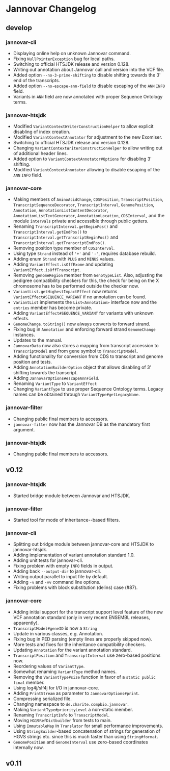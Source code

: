 # Jannovar Changelog

## develop

### jannovar-cli

* Displaying online help on unknown Jannovar command.
* Fixing `NullPointerException` bug for local paths.
* Switching to official HTSJDK release and version 0.128.
* Writing out annotation about Jannovar call and version into the VCF file.
* Added option `--no-3-prime-shifting` to disable shifting towards the
  3' end of the transcripts.
* Added option `--no-escape-ann-field` to disable escaping of the `ANN`
  `INFO` field.
* Variants in `ANN` field are now annotated with proper Sequence Ontology
  terms.

### jannovar-htsjdk

* Modified `VariantContextWriterConstructionHelper` to allow explicit
  disabling of index creation.
* Modified `VariantContextAnnotator` for adjustment to the new Exomiser.
* Switching to official HTSJDK release and version 0.128.
* Changing `VariantContextWriterConstructionHelper` to allow writing out
  of additional header lines.
* Added option to `VariantContextAnnotator#Options` for disabling
  3' shifting.
* Modified `VariantContextAnnotator` allowing to disable escaping of the
  `ANN` `INFO` field.

### jannovar-core

* Making members of `AminoAcidChange`, `CDSPosition`, `TranscriptPosition`,
  `TranscriptSequenceDecorator`, `TranscriptInterval`, `GenomePosition`,
  `Annotation`, `AnnotationListContentDecorator`,
  `AnnotationListTextGenerator`, `AnnotationLocation`, `CDSInterval`, and the
  module `intervals` private and accessible through public getters.
* Renaming `TranscriptInterval.getBeginPos()` and
  `TranscriptInterval.getEndPos()` to
  `TranscriptInterval.getTranscriptBeginPos()` and
  `TranscriptInterval.getTranscriptEndPos()`.
* Removing position type member of `CDSInterval`.
* Using type `Strand` instead of `'+'` and `'-'`, requires database rebuild.
* Adding enum `Strand` with `PLUS` and `MINUS` values.
* Adding `VariantEffect.isOffExome` and updating
  `VariantEffect.isOffTranscript`.
* Removing `genomeRegion` member from `GenotypeList`. Also, adjusting the
  pedigree compatibility checkers for this, the check for being on the X
  chromosome has to be performed outside the checker now.
* `VariantList.getHighestImpactEffect` now returns
  `VariantEffect#SEQUENCE_VARIANT` if no annotation can be found.
* `VariantList` implements the `List<Annotation>` interface now and the
  `entries` member has become private.
* Adding `VariantEffect#SEQUENCE_VARIANT` for variants with unknown
  effects.
* `GenomeChange.toString()` now always converts to forward strand.
* Fixing bug in `Annotation` and enforcing forward strand `GenomeChange`
  instances.
* Updates to the manual.
* `JannovarData` now also stores a mapping from transcript accession to
  `TranscriptModel` and from gene symbol to `TranscriptModel`.
* Adding functionality for conversion from CDS to transcript and genome
  position and tests.
* Adding `AnnotationBuilderOption` object that allows disabling of 3'
  shifting towards the transcript.
* Adding `JannovarOptions#escapeAnnField`.
* Renaming `VariantType` to `VariantEffect`
* Changing `VariantType` to use proper Sequence Ontology terms. Legacy
  names can be obtained through `VariantType#getLegacyName`.

### jannovar-filter

* Changing public final members to accessors. 
* `jannovar-filter` now has the Jannovar DB as the mandatory first argument.

### jannovar-htsjdk

* Changing public final members to accessors. 

## v0.12

### jannovar-htsjdk

* Started bridge module between Jannovar and HTSJDK.

### jannovar-filter

* Started tool for mode of inheritance--based filters.

### jannovar-cli

* Splitting out bridge module between jannovar-core and HTSJDK to
  jannovar-htsjdk.
* Adding implementation of variant annotation standard 1.0.
* Adding unit tests for jannovar-cli.
* Fixing problem with empty `INFO` fields in output.
* Adding back `--output-dir` to jannovar-cli.
* Writing output parallel to input file by default.
* Adding `-v` and `-vv` command line options.
* Fixing problems with block substitution (delins) case (#87).

### jannovar-core

* Adding initial support for the transcript support level feature of the new VCF
  annotation standard (only in very recent ENSEMBL releases, apparently).
* `TranscriptModel#geneID` is now a `String`
* Update in various classes, e.g. Annotation.
* Fixing bug in PED parsing (empty lines are properly skipped now).
* More tests and fixes for the inheritance compatibility checkers.
* Updating `Annotation` for the variant annotation standard.
* `TranscriptPosition` and `TranscriptInterval` use zero-based positions now.
* Reordering values of `VariantType`.
* Somewhat renaming `VariantType` method names. 
* Removing the `VariantType#size` function in favor of a `static public`
  `final` member.
* Using log4j/slf4j for I/O in jannovar-core.
* Adding `PrintStream` as parameter to `JannovarOptions#print`.
* Compressing serialized file.
* Changing namespace to `de.charite.compbio.jannovar`.
* Making `VariantType#priorityLevel` a non-static member.
* Renaming `TranscriptInfo` to `TranscriptModel`.
* Moving `HG19RefDictbuilder` from tests to main.
* Using `ImmutableMap` in `Translator` for small performance improvements.
* Using `StringBuilder`-based concatenation of strings for generation of HGVS
  strings etc. since this is much faster than using `String#format`.
* `GenomePosition` and `GenomeInterval` use zero-based coordinates internally
  now.

## v0.11
